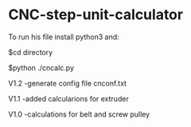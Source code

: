 # CNC-step-unit-calculator

To run his file install python3 and:

$cd directory

$python ./cncalc.py

V1.2
-generate config file cnconf.txt

V1.1
-added calcularions for extruder

V1.0
-calculations for belt and screw pulley
